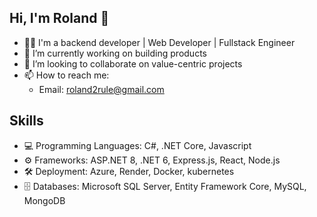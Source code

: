 <!--
**rolandexplore93/rolandexplore93** is a ✨ _special_ ✨ repository because its `README.md` (this file) appears on your GitHub profile.

Here are some ideas to get you started:

- 🔭 I’m currently working on ...
- 🌱 I’m currently learning ...
- 👯 I’m looking to collaborate on ...
- 🤔 I’m looking for help with ...
- 💬 Ask me about ...
- 📫 How to reach me: ...
- 😄 Pronouns: ...
- ⚡ Fun fact: ...
-->


## Hi, I'm Roland 👋

- 👨‍💻 I'm a backend developer | Web Developer | Fullstack Engineer
- 🔭 I’m currently working on building products
- 🌱 I’m looking to collaborate on value-centric projects
- 📫 How to reach me: 
  - Email: roland2rule@gmail.com

## Skills

- 💻 Programming Languages: C#, .NET Core, Javascript
- ⚙️ Frameworks: ASP.NET 8, .NET  6, Express.js, React, Node.js
- 🛠 Deployment: Azure, Render, Docker, kubernetes
- 🗄️ Databases: Microsoft SQL Server, Entity Framework Core, MySQL, MongoDB
